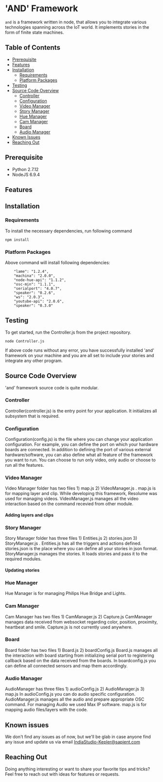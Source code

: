 # 'AND' Framework
`and` is a framework written in node, that allows you to integrate various technologies spanning across the IoT world. It implements stories in the form of finite state machines. 

## Table of Contents
- [Prerequisite](#prerequisite)
- [Features](#features)
- [Installation](#installation)
  - [Requirements](#requirements)
  - [Platform Packages](#platform-packages)
- [Testing](#testing)
- [Source Code Overview](#source-code-overview)
  - [Controller](#controller)
  - [Configuration](#configuration)
  - [Video Manager](#video-manager)
  - [Story Manager](#story-manager)
  - [Hue Manager](#hue-manager)
  - [Cam Manager](#cam-manager)
  - [Board](#board)
  - [Audio Manager](#audio-manager)
- [Known Issues](#known-issues)
- [Reaching Out](#reaching-out)

## Prerequisite 

- Python 2.7.12
- NodeJS 6.9.4

## Features 

## Installation

### Requirements

To install the necessary dependencies, run following command

```nodejs
npm install
```
### Platform Packages
Above command will install following dependencies:
```shell
    "lame": "1.2.4",
    "machina": "2.0.0",
    "node-hue-api": "1.1.2",
    "osc-min": "1.1.1",
    "serialport": "4.0.7",
    "speaker": "0.2.6",
    "ws": "2.0.3",
    "youtube-api": "2.0.6",
    "speaker": "0.3.0"
```

## Testing

To get started, run the Controller.js from the project repository.

```nodejs
node Controller.js
```

If above code runs without any error, you have successfully installed 'and' framework on your machine and you are all set to include your stories and integrate any other program.

## Source Code Overview

'and' framework source code is quite modular.

### Controller

Controller(controller.js) is the entry point for your application. It initializes all subsystem that is required. 

### Configuration

Configuration(config.js) is the file where you can change your application configuration. For example, you can define the port on which your hardware boards are connected. In addition to defining the port of various external hardware/software, you can also define what all feature of the framework you want to run. You can choose to run only video, only audio or choose to run all the features.

### Video Manager

Video Manager folder has two files 1) map.js 2) VideoManager.js . map.js is for mapping layer and clip. While developing this framework, Resolume was used for managing videos. VideoManager.js manages all the video interaction based on the command recevied from other module.

#### Adding layers and clips

### Story Manager

Story Manager folder has three files 1) Entities.js 2) stories.json 3) StoryManager.js . Entities.js has all the triggers and actions defined. stories.json is the place where you can define all your stories in json format. StoryManager.js manages the stories. It loads stories and pass it to the required modules.

#### Updating stories

### Hue Manager

Hue Manager is for managing Philips Hue Bridge and Lights.

### Cam Manager

Cam Manager has two files 1) CamManager.js 2) Capture.js CamManager manages data received from websocket regarding color, position, proximity, heartbeat and smile. Capture.js is not currently used anywhere.

### Board

Board folder has two files 1) Board.js 2) boardConfig.js Board.js manages all the interaction with board starting from initializing serial port to registering callback based on the data received from the boards. In boardconfig.js you can define all connected sensors and map them accordingly. 

### Audio Manager

AudioManager has three files 1) audioConfig.js 2) AudioManager.js 3) map.js In audioConfig.js you can do audio specific configuration. AudioManager.js manages all the audio and prepare appropriate OSC command. For managing Audio we used Max IP software. map.js is for mapping audio files/layers with the code.

## Known issues

We don't find any issues as of now, but we'll be glab in case anyone find any issue and update us via email IndiaStudio-Kepler@sapient.com

## Reaching Out

Doing anything interesting or want to share your favorite tips and tricks? 
Feel free to reach out with ideas for features or requests.
